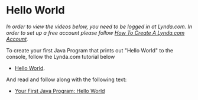 # Hello World
_In order to view the videos below, you need to be logged in at Lynda.com. In order to set up a free account please follow [
How To Create A Lynda.com Account](lynda_com.md)._    

To create your first Java Program that prints out "Hello World" to the console, follow the Lynda.com tutorial below

* [Hello World](https://www.lynda.com/Java-tutorials/Hello-World/377484/421290-4.html).

And read and follow along with the following text:

* [Your First Java Program: Hello World](YourFirstJavaProgramHelloWorld.md)
